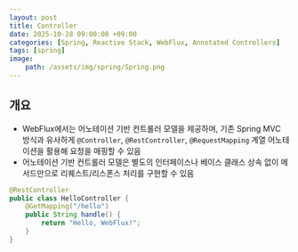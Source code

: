 ```yaml
---
layout: post
title: Controller
date: 2025-10-28 09:00:00 +09:00
categories: [Spring, Reactive Stack, WebFlux, Annotated Controllers]
tags: [spring]
image:
    path: /assets/img/spring/Spring.png
---
```


## 개요
- WebFlux에서는 어노테이션 기반 컨트롤러 모델을 제공하며, 기존 Spring MVC 방식과 유사하게 `@Controller`, `@RestController`, `@RequestMapping` 계열 어노테이션을 활용해 요청을 매핑할 수 있음
- 어노테이션 기반 컨트롤러 모델은 별도의 인터페이스나 베이스 클래스 상속 없이 메서드만으로 리퀘스트/리스폰스 처리를 구현할 수 있음

```java
@RestController
public class HelloController {
    @GetMapping("/hello")
    public String handle() {
        return "Hello, WebFlux!";
    }
}
```